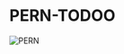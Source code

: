 # PERN-TODOO

![PERN](https://user-images.githubusercontent.com/55477609/126897666-10d61ed4-dc5e-4491-ac5d-72c28e7197bb.PNG)
